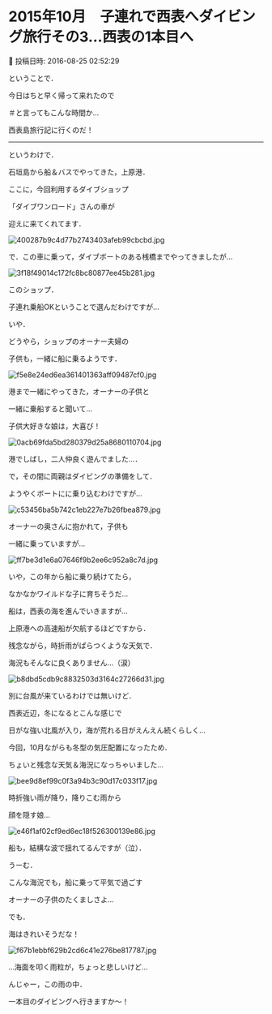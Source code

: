 # 2015年10月　子連れで西表へダイビング旅行その3…西表の1本目へ

📅 投稿日時: 2016-08-25 02:52:29

ということで．


今日はちと早く帰って来れたので


＃と言ってもこんな時間か…


西表島旅行記に行くのだ！





----


というわけで．


石垣島から船＆バスでやってきた，上原港．





ここに，今回利用するダイブショップ


「ダイブワンロード」さんの車が


迎えに来てくれてます．




![400287b9c4d77b2743403afeb99cbcbd.jpg](images/400287b9c4d77b2743403afeb99cbcbd.jpg)







で．この車に乗って，ダイブボートのある桟橋までやってきましたが…




![3f18f49014c172fc8bc80877ee45b281.jpg](images/3f18f49014c172fc8bc80877ee45b281.jpg)




このショップ．


子連れ乗船OKということで選んだわけですが…





いや．


どうやら，ショップのオーナー夫婦の


子供も，一緒に船に乗るようです．




![f5e8e24ed6ea361401363aff09487cf0.jpg](images/f5e8e24ed6ea361401363aff09487cf0.jpg)




港まで一緒にやってきた，オーナーの子供と


一緒に乗船すると聞いて…


子供大好きな娘は，大喜び！




![0acb69fda5bd280379d25a8680110704.jpg](images/0acb69fda5bd280379d25a8680110704.jpg)




港でしばし，二人仲良く遊んでました…．





で，その間に両親はダイビングの準備をして．


ようやくボートにに乗り込むわけですが…




![c53456ba5b742c1eb227e7b26fbea879.jpg](images/c53456ba5b742c1eb227e7b26fbea879.jpg)







オーナーの奥さんに抱かれて，子供も


一緒に乗っていますが…




![ff7be3d1e6a07646f9b2ee6c952a8c7d.jpg](images/ff7be3d1e6a07646f9b2ee6c952a8c7d.jpg)




いや，この年から船に乗り続けてたら，


なかなかワイルドな子に育ちそうだ…





船は，西表の海を進んでいきますが…


上原港への高速船が欠航するほどですから．


残念ながら，時折雨がぱらつくような天気で．


海況もそんなに良くありません…（涙）




![b8dbd5cdb9c8832503d3164c27266d31.jpg](images/b8dbd5cdb9c8832503d3164c27266d31.jpg)




別に台風が来ているわけでは無いけど．


西表近辺，冬になるとこんな感じで


日がな強い北風が入り，海が荒れる日がえんえん続くらしく…


今回，10月ながらも冬型の気圧配置になったため．


ちょいと残念な天気＆海況になっちゃいました…




![bee9d8ef99c0f3a94b3c90d17c033f17.jpg](images/bee9d8ef99c0f3a94b3c90d17c033f17.jpg)




時折強い雨が降り，降りこむ雨から


顔を隠す娘…




![e46f1af02cf9ed6ec18f526300139e86.jpg](images/e46f1af02cf9ed6ec18f526300139e86.jpg)




船も，結構な波で揺れてるんですが（泣）．


うーむ．


こんな海況でも，船に乗って平気で過ごす


オーナーの子供のたくましさよ…





でも．


海はきれいそうだな！




![f67b1ebbf629b2cd6c41e276be817787.jpg](images/f67b1ebbf629b2cd6c41e276be817787.jpg)




…海面を叩く雨粒が，ちょっと悲しいけど…





んじゃー，この雨の中．


一本目のダイビングへ行きますか～！

